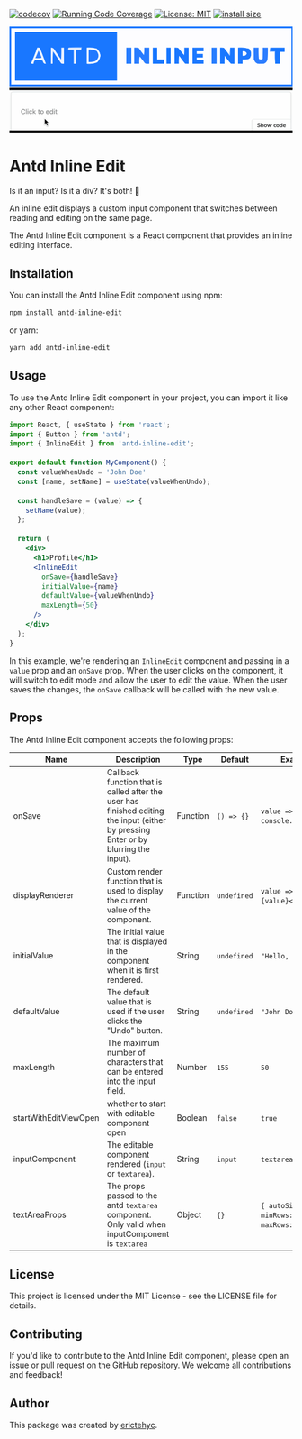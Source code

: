 [![codecov](https://codecov.io/gh/erictehyc/antd-inline-edit/branch/main/graph/badge.svg?token=W68XTD9GN3)](https://codecov.io/gh/erictehyc/antd-inline-edit)
[![Running Code Coverage](https://github.com/erictehyc/antd-inline-edit/actions/workflows/codecov.yml/badge.svg)](https://github.com/erictehyc/antd-inline-edit/actions/workflows/codecov.yml)
[![License: MIT](https://img.shields.io/badge/License-MIT-yellow.svg)](https://opensource.org/licenses/MIT)
[![install size](https://packagephobia.com/badge?p=antd-inline-edit)](https://packagephobia.com/result?p=antd-inline-edit)

!["Antd Inline Edit"](/public/images/antdInlineEditLogo.svg "Antd Inline Edit")
!["Antd Inline Edit Demo"](/public/DemoGif.gif)

# Antd Inline Edit

Is it an input? Is it a div? It's both! 🤩

An inline edit displays a custom input component that switches between reading and editing on the same page.

The Antd Inline Edit component is a React component that provides an inline editing interface. 


## Installation

You can install the Antd Inline Edit component using npm:

```bash
npm install antd-inline-edit
```

or yarn:
```bash
yarn add antd-inline-edit
```

## Usage

To use the Antd Inline Edit component in your project, you can import it like any other React component:

```jsx
import React, { useState } from 'react';
import { Button } from 'antd';
import { InlineEdit } from 'antd-inline-edit';

export default function MyComponent() {
  const valueWhenUndo = 'John Doe'
  const [name, setName] = useState(valueWhenUndo);

  const handleSave = (value) => {
    setName(value);
  };

  return (
    <div>
      <h1>Profile</h1>
      <InlineEdit 
        onSave={handleSave}
        initialValue={name}
        defaultValue={valueWhenUndo}
        maxLength={50}
      />
    </div>
  );
}
```

In this example, we're rendering an `InlineEdit` component and passing in a `value` prop and an `onSave` prop. When the user clicks on the component, it will switch to edit mode and allow the user to edit the value. When the user saves the changes, the `onSave` callback will be called with the new value.

## Props

The Antd Inline Edit component accepts the following props:

| Name | Description | Type | Default | Example |
| ---- | ----------- | ---- | ------- | ------- |
| onSave | Callback function that is called after the user has finished editing the input (either by pressing Enter or by blurring the input). | Function | `() => {}` | `value => console.log(value)` |
| displayRenderer | Custom render function that is used to display the current value of the component. | Function | `undefined` | `value => <span>{value}</span>` |
| initialValue | The initial value that is displayed in the component when it is first rendered. | String | `undefined` | `"Hello, world!"` |
| defaultValue | The default value that is used if the user clicks the "Undo" button. | String | `undefined` | `"John Doe"` |
| maxLength | The maximum number of characters that can be entered into the input field. | Number | `155` | `50` |
| startWithEditViewOpen | whether to start with editable component open | Boolean | `false` | `true` |
| inputComponent | The editable component rendered (`input` or `textarea`). | String | `input` | `textarea` |
| textAreaProps | The props passed to the antd `textarea` component. Only valid when inputComponent is `textarea` | Object | `{}` | `{ autoSize: { minRows: 2, maxRows: 6 }}` |
## License

This project is licensed under the MIT License - see the LICENSE file for details.

## Contributing

If you'd like to contribute to the Antd Inline Edit component, please open an issue or pull request on the GitHub repository. We welcome all contributions and feedback!

## Author

This package was created by [erictehyc](https://github.com/erictehyc).
